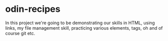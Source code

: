 # odin-recipes

In this project we're going to be demonstrating our skills in HTML, using links, my file management skill, practicing various elements, tags, oh and of course git etc. 
